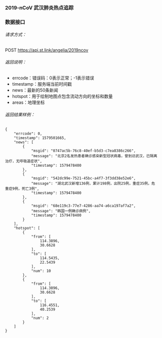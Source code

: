 ### 2019-nCoV 武汉肺炎热点追踪

### 数据接口
###### 请求方式：
POST https://api.st.link/angelia/2019ncov
###### 返回说明：
- errcode：错误码：0表示正常；-1表示错误
- timestamp：服务端当前时间戳
- news：最新的50条新闻
- hotspot：用于绘制地图点包含流动方向的坐标和数量
- areas：地理坐标

###### 返回结果样例：
```
{
    "errcode": 0,
    "timestamp": 1579501665,
    "news": [
        {
            "msgid": "0747ac5b-76c8-40ef-b5d3-c7ea8386c266",
            "message": "北京2名发热患者确诊感染新型冠状病毒，曾到访武汉，已隔离治疗，无呼吸道症状",
            "timestamp": 1579478400
        },
        {
            "msgid": "542dc99e-7521-45bc-a4f7-3f3dd38e52e6",
            "message": "湖北武汉新增136例，累计198例，出院25例，重症35例，危重症9例，死亡3例",
            "timestamp": 1579478400
        },
        {
            "msgid": "68e119c3-77e7-4286-aa74-a6ca197af7a2",
            "message": "韩国一例确诊病例",
            "timestamp": 1579478400
        }
    ],
    "hotspot": [
        {
            "from": [
                114.3896,
                30.6628
            ],
            "to": [
                114.5435,
                22.5439
            ],
            "num": 10
        },
        {
            "from": [
                114.3896,
                30.6628
            ],
            "to": [
                116.4551,
                40.2539
            ],
            "num": 2
        }
    ]
}
```
